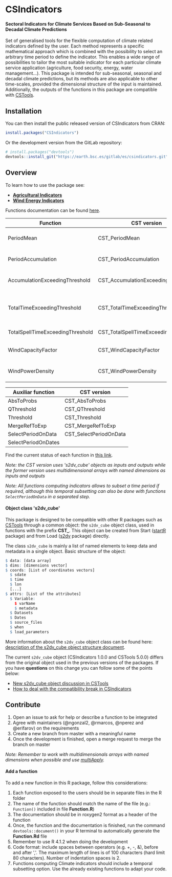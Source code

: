 CSIndicators
===============

#### Sectoral Indicators for Climate Services Based on Sub-Seasonal to Decadal Climate Predictions

Set of generalised tools for the flexible computation of climate related indicators defined by the user. Each method represents a specific mathematical approach which is combined with the possibility to select an arbitrary time period to define the indicator. This enables a wide range of possibilities to tailor the most suitable indicator for each particular climate service application (agriculture, food security, energy, water management…). This package is intended for sub-seasonal, seasonal and decadal climate predictions, but its methods are also applicable to other time-scales, provided the dimensional structure of the input is maintained. Additionally, the outputs of the functions in this package are compatible with [CSTools](https://earth.bsc.es/gitlab/external/cstools). 

Installation
------------

You can then install the public released version of CSIndicators from CRAN:
```r
install.packages("CSIndicators")
```
Or the development version from the GitLab repository:
```r
# install.packages("devtools")
devtools::install_git("https://earth.bsc.es/gitlab/es/csindicators.git")
```

Overview
--------

To learn how to use the package see:

- [**Agricultural Indicators**](https://CRAN.R-project.org/package=CSIndicators/vignettes/AgriculturalIndicators.html)
- [**Wind Energy Indicators**](https://CRAN.R-project.org/package=CSIndicators/vignettes/EnergyIndicators.html)

Functions documentation can be found [here](https://CRAN.R-project.org/package=CSIndicators/CSIndicators.pdf).

| Function                       | CST version                        | Indicators                      |
|--------------------------------|------------------------------------|---------------------------------|
|PeriodMean                      |CST_PeriodMean                      |GST, SprTX, DTR                  |
|PeriodAccumulation              |CST_PeriodAccumulation              |SprR, HarR, PRCPTOT              | 
|AccumulationExceedingThreshold  |CST_AccumulationExceedingThreshold  |GDD, R95pTOT, R99pTOT            |
|TotalTimeExceedingThreshold     |CST_TotalTimeExceedingThreshold     |SU35, SU, FD, ID, TR, R10mm, Rnmm|
|TotalSpellTimeExceedingThreshold|CST_TotalSpellTimeExceedingThreshold|WSDI, CSDI                       |
|WindCapacityFactor              |CST_WindCapacityFactor              |Wind Capacity Factor             |
|WindPowerDensity                |CST_WindPowerDensity                |Wind Power Density               |
 
  	
| Auxiliar function | CST version          |
|-------------------|----------------------|
|AbsToProbs         |CST_AbsToProbs        |
|QThreshold         |CST_QThreshold        |
|Threshold          |CST_Threshold         |
|MergeRefToExp      |CST_MergeRefToExp     |
|SelectPeriodOnData |CST_SelectPeriodOnData|
|SelectPeriodOnDates|                      |

Find the current status of each function in [this link](https://docs.google.com/spreadsheets/d/1arqgw-etNPs-XRyMTJ4ekF5YjQxAZBzssxxr2GMXp3c/edit#gid=0).

*Note: the CST version uses 's2dv_cube' objects as inputs and outputs while the former version uses multidimensional arrays with named dimensions as inputs and outputs*

*Note: All functions computing indicators allows to subset a time period if required, although this temporal subsetting can also be done with functions `SelectPeriodOnData` in a separated step.* 

#### Object class 's2dv_cube'

This package is designed to be compatible with other R packages such as [CSTools](https://CRAN.R-project.org/package=CSTools) through a common object: the `s2dv_cube` object class, used in functions with the prefix **CST_**. This object can be created from Start ([startR](https://CRAN.R-project.org/package=startR) package) and from Load ([s2dv](https://CRAN.R-project.org/package=s2dv) package) directly.  

The class `s2dv_cube` is mainly a list of named elements to keep data and metadata in a single object. Basic structure of the object:

```r
$ data: [data array]
$ dims: [dimensions vector]
$ coords: [List of coordinates vectors]
  $ sdate
  $ time
  $ lon
  [...]
$ attrs: [List of the attributes]
  $ Variable:
    $ varName
    $ metadata 
  $ Datasets
  $ Dates
  $ source_files
  $ when
  $ load_parameters
```

More information about the `s2dv_cube` object class can be found here: [description of the s2dv_cube object structure document](https://docs.google.com/document/d/1ko37JFl_h6mOjDKM5QSQGikfLBKZq1naL11RkJIwtMM/edit?usp=sharing).

The current `s2dv_cube` object (CSIndicators 1.0.0 and CSTools 5.0.0) differs from the original object used in the previous versions of the packages. If you have **questions** on this change you can follow some of the points below:

- [New s2dv_cube object discussion in CSTools](https://earth.bsc.es/gitlab/external/cstools/-/issues/94)
- [How to deal with the compatibility break in CSIndicators](https://earth.bsc.es/gitlab/es/csindicators/-/issues/25)

Contribute
----------

1. Open an issue to ask for help or describe a function to be integrated
2. Agree with maintainers (@ngonzal2, @rmarcos, @nperez and @erifarov) on the requirements
3. Create a new branch from master with a meaningful name
4. Once the development is finished, open a merge request to merge the branch on master

*Note: Remember to work with multidimensionals arrays with named dimensions when possible and use [multiApply](https://earth.bsc.es/gitlab/ces/multiApply).*

#### Add a function

To add a new function in this R package, follow this considerations:

1. Each function exposed to the users should be in separate files in the R folder
2. The name of the function should match the name of the file (e.g.: `Function()` included in file **Function.R**)
3. The documentation should be in roxygen2 format as a header of the function
4. Once, the function and the documentation is finished, run the command `devtools::document()` in your R terminal to automatically generate the **Function.Rd** file
5. Remember to use R 4.1.2 when doing the development 
6. Code format: include spaces between operators (e.g. +, -, &), before and after ','. The maximum length of lines is of 100 characters (hard limit 80 characters). Number of indentation spaces is 2.
7. Functions computing Climate indicators should include a temporal subsetting option. Use the already existing functions to adapt your code. 
